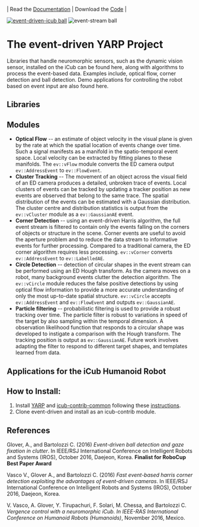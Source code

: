 | Read the [Documentation](http://robotology-playground.github.io/event-driven/doxygen/doc/html/index.html) | Download the [Code](https://github.com/robotology-playground/event-driven) |

[![event-driven-icub ball](https://img.youtube.com/vi/xS-7xYRYSLc/0.jpg)](https://youtu.be/xS-7xYRYSLc)
![event-stream ball](https://github.com/robotology-playground/event-driven/blob/master/documentation/images/ballstream.png)

# The event-driven YARP Project

Libraries that handle neuromorphic sensors, such as the dynamic vision sensor, installed on the iCub can be found here, along with algorithms to process the event-based data. Examples include, optical flow, corner detection and ball detection. Demo applications for controlling the robot based on event input are also found here.

## Libraries


## Modules

 * **Optical Flow** -- an estimate of object velocity in the visual plane is given by the rate at which the spatial location of events change over time. Such a signal manifests as a manifold in the spatio-temporal event space. Local velocity can be extracted by fitting planes to these manifolds. The `ev::vFlow` module converts the ED camera output `ev::AddressEvent` to `ev::FlowEvent`.
 * **Cluster Tracking** -- The movement of an object across the visual field of an ED camera produces a detailed, unbroken trace of events. Local clusters of events can be tracked by updating a tracker position as new events are observed that belong to the same trace. The spatial distribution of the events can be estimated with a Gaussian distribution. The cluster centre and distribution statistics is output from the `ev::vCluster` module as a `ev::GaussianAE` event.
 * **Corner Detection** -- using an event-driven Harris algorithm, the full event stream is filtered to contain only the events falling on the corners of objects or structure in the scene. Corner events are useful to avoid the aperture problem and to reduce the data stream to informative events for further processing. Compared to a traditional camera, the ED corner algorithm requires less processing. `ev::vCorner` converts `ev::AddressEvent` to `ev::LabelledAE`.
 * **Circle Detection** -- detection of circular shapes in the event stream can be performed using an ED Hough transform. As the camera moves on a robot, many background events clutter the detection algorithm. The `ev::vCircle` module reduces the false positive detections by using optical flow information to provide a more accurate understanding of only the most up-to-date spatial structure. `ev::vCircle` accepts `ev::AddressEvent` and `ev::FlowEvent` and outputs `ev::GaussianAE`.
 * **Particle filtering** -- probabilistic filtering is used to provide a robust tracking over time. The particle filter is robust to variations in speed of the target by also sampling within the temporal dimension. A observation likelihood function that responds to a circular shape was developed to instigate a comparison with the Hough transform. The tracking position is output as `ev::GaussianAE`. Future work involves adapting the filter to respond to different target shapes, and templates learned from data.


## Applications for the iCub Humanoid Robot



## How to Install:

1. Install [YARP](https://github.com/robotology/yarp) and [icub-contrib-common](https://github.com/robotology/icub-contrib-common) following these [instructions](http://wiki.icub.org/wiki/Linux:Installation_from_sources).
3. Clone event-driven and install as an icub-contrib module.

## References

Glover, A., and Bartolozzi C. (2016) *Event-driven ball detection and gaze fixation in clutter*. In IEEE/RSJ International Conference on Intelligent Robots and Systems (IROS), October 2016, Daejeon, Korea. **Finalist for RoboCup Best Paper Award**

Vasco V., Glover A., and Bartolozzi C. (2016) *Fast event-based harris corner detection exploiting the advantages of event-driven cameras*. In IEEE/RSJ International Conference on Intelligent Robots and Systems (IROS), October 2016, Daejeon, Korea.

V. Vasco, A. Glover, Y. Tirupachuri, F. Solari, M. Chessa, and Bartolozzi C. *Vergence control with a neuromorphic iCub. In IEEE-RAS International Conference on Humanoid Robots (Humanoids)*, November 2016, Mexico.





